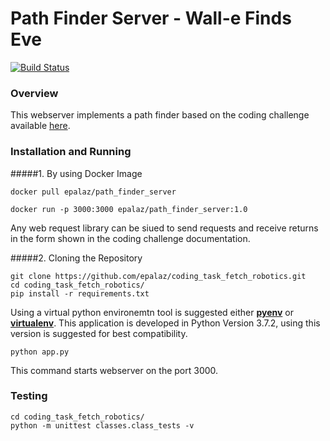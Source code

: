 # Path Finder Server - Wall-e Finds Eve

[![Build Status](https://travis-ci.com/epalaz/coding_task_fetch_robotics.svg?token=yrJg7DrmypRwQrmBPZVW&branch=master)](https://travis-ci.com/epalaz/coding_task_fetch_robotics)

### Overview
This webserver implements a path finder based on the coding challenge available [here](https://github.com/calvinfeng/walle_finds_eve).

### Installation and Running
#####1. By using Docker Image
```console
docker pull epalaz/path_finder_server
```
```console
docker run -p 3000:3000 epalaz/path_finder_server:1.0
```

Any web request library can be siued to send requests and receive returns in the form shown in the coding challenge documentation.

#####2. Cloning the Repository
```console
git clone https://github.com/epalaz/coding_task_fetch_robotics.git
cd coding_task_fetch_robotics/
pip install -r requirements.txt
``` 
Using a virtual python environemtn tool is suggested either [**pyenv**](https://github.com/pyenv/pyenv) or [**virtualenv**](https://virtualenv.pypa.io/en/latest/).
This application is developed in Python Version 3.7.2, using this version is suggested for best compatibility.
```console
python app.py
``` 
This command starts webserver on the port 3000.

### Testing

```console
cd coding_task_fetch_robotics/
python -m unittest classes.class_tests -v
``` 